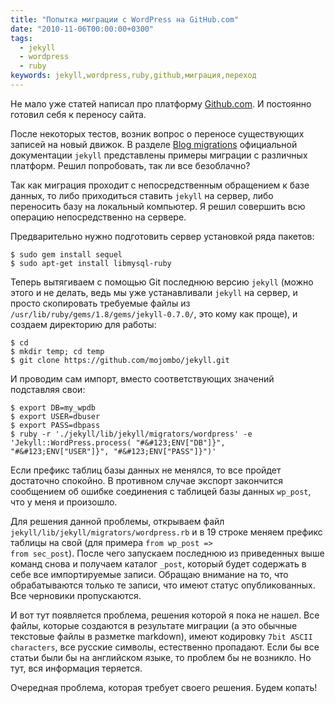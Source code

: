 ```yaml
---
title: "Попытка миграции с WordPress на GitHub.com"
date: "2010-11-06T00:00:00+0300"
tags:
  - jekyll
  - wordpress
  - ruby
keywords: jekyll,wordpress,ruby,github,миграция,переход
---
```

Не мало уже статей написал про платформу <a href="http://pages.github.com" rel="nofollow">Github.com</a>. И постоянно готовил себя к переносу сайта. 

После некоторых тестов, возник вопрос о переносе существующих записей на новый движок. В разделе <a href="https://github.com/mojombo/jekyll/wiki/Blog-Migrations" rel="nofollow">Blog migrations</a> официальной документации <code>jekyll</code> представлены примеры миграции с различных платформ. Решил попробовать, так ли все безоблачно?

Так как миграция проходит с непосредственным обращением к базе данных, то либо приходиться ставить <code>jekyll</code> на сервер, либо переносить базу на локальный компьютер. Я решил совершить всю операцию непосредственно на сервере.

Предварительно нужно подготовить сервер установкой ряда пакетов:

    $ sudo gem install sequel
    $ sudo apt-get install libmysql-ruby

Теперь вытягиваем с помощью Git последнюю версию <code>jekyll</code> (можно этого и не делать, ведь мы уже устанавливали <code>jekyll</code> на сервер, и просто скопировать требуемые файлы из <code>/usr/lib/ruby/gems/1.8/gems/jekyll-0.7.0/</code>, это кому как проще), и создаем директорию для работы:

    $ cd
    $ mkdir temp; cd temp
    $ git clone https://github.com/mojombo/jekyll.git

И проводим сам импорт, вместо соответствующих значений подставляя свои:

    $ export DB=my_wpdb
    $ export USER=dbuser 
    $ export PASS=dbpass 
    $ ruby -r './jekyll/lib/jekyll/migrators/wordpress' -e 'Jekyll::WordPress.process( "#&#123;ENV["DB"]}", "#&#123;ENV["USER"]}", "#&#123;ENV["PASS"]}")'

Если префикс таблиц базы данных не менялся, то все пройдет достаточно спокойно. В противном случае экспорт закончится сообщением об ошибке соединения с таблицей базы данных <code>wp_post</code>, что у меня и произошло.

Для решения данной проблемы, открываем файл <code>jekyll/lib/jekyll/migrators/wordpress.rb</code> и в 19 строке меняем префикс таблицы на свой (для примера <code>from wp_post => from sec_post</code>). После чего запускаем последнюю из приведенных выше команд снова и получаем каталог <code>_post</code>, который будет содержать в себе все импортируемые записи. Обращаю внимание на то, что обрабатываются только те записи, что имеют статус опубликованных. Все черновики пропускаются.

И вот тут появляется проблема, решения которой я пока не нашел. Все файлы, которые создаются в результате миграции (а это обычные текстовые файлы в разметке markdown), имеют кодировку <code>7bit ASCII characters</code>, все русские символы, естественно пропадают. Если бы все статьи были бы на английском языке, то проблем бы не возникло. Но тут, вся информация теряется.

Очередная проблема, которая требует своего решения. Будем копать!
